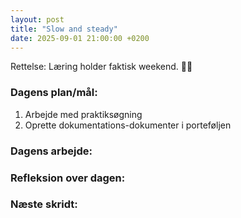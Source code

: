 ```yaml
---
layout: post
title: "Slow and steady"
date: 2025-09-01 21:00:00 +0200
---
```


Rettelse: Læring holder faktisk weekend. 🤦‍♂️

### Dagens plan/mål:

1. Arbejde med praktiksøgning
2. Oprette dokumentations-dokumenter i porteføljen

### Dagens arbejde:

### Refleksion over dagen:

### Næste skridt:
